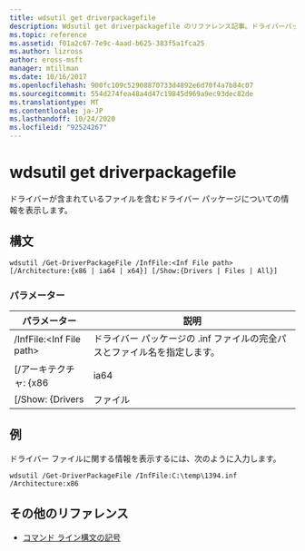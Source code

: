 ```yaml
---
title: wdsutil get driverpackagefile
description: Wdsutil get driverpackagefile のリファレンス記事。ドライバーパッケージについての情報を表示します。これには、ドライバーパッケージに含まれるドライバーとファイルも含まれます。
ms.topic: reference
ms.assetid: f01a2c67-7e9c-4aad-b625-383f5a1fca25
ms.author: lizross
author: eross-msft
manager: mtillman
ms.date: 10/16/2017
ms.openlocfilehash: 900fc109c52908870733d4892e6d70f4a7b84c07
ms.sourcegitcommit: 554d274fea48a4d47c19845d969a9ec93dec82de
ms.translationtype: MT
ms.contentlocale: ja-JP
ms.lasthandoff: 10/24/2020
ms.locfileid: "92524267"
---
```

# <a name="wdsutil-get-driverpackagefile"></a>wdsutil get driverpackagefile

ドライバーが含まれているファイルを含むドライバー パッケージについての情報を表示します。

## <a name="syntax"></a>構文

```
wdsutil /Get-DriverPackageFile /InfFile:<Inf File path> [/Architecture:{x86 | ia64 | x64}] [/Show:{Drivers | Files | All}]
```

### <a name="parameters"></a>パラメーター

|         パラメーター         |                              説明                               |
|---------------------------|------------------------------------------------------------------------|
| /InfFile:\<Inf File path> | ドライバー パッケージの .inf ファイルの完全パスとファイル名を指定します。 |
|    [/アーキテクチャ: {x86    |                                  ia64                                  |
|     [/Show: {Drivers      |                                 ファイル                                  |

## <a name="examples"></a>例

ドライバー ファイルに関する情報を表示するには、次のように入力します。
```
wdsutil /Get-DriverPackageFile /InfFile:C:\temp\1394.inf /Architecture:x86
```

## <a name="additional-references"></a>その他のリファレンス

- [コマンド ライン構文の記号](command-line-syntax-key.md)